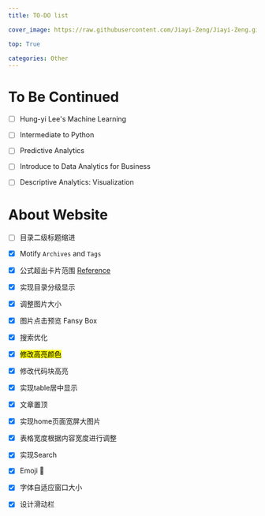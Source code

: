 ```yaml
---
title: TO-DO list

cover_image: https://raw.githubusercontent.com/Jiayi-Zeng/Jiayi-Zeng.github.io/pic/img/4.png

top: True

categories: Other
---
```


# **To Be Continued**

- [ ] Hung-yi Lee's Machine Learning

- [ ] Intermediate to Python

- [ ] Predictive Analytics

- [ ] Introduce to Data Analytics for Business

- [ ] Descriptive Analytics: Visualization  

# **About Website**

- [ ] 目录二级标题缩进

- [x] Motify `Archives` and `Tags`

- [x] 公式超出卡片范围 [Reference]( https://docs.mathjax.org/en/latest/options/output/index.html#options-common-to-all-output-processors)

- [x] 实现目录分级显示 

- [x] 调整图片大小

- [x] 图片点击预览 Fansy Box

- [x] 搜索优化

- [x] <mark>修改高亮颜色</mark>

- [x] 修改代码块高亮

- [x] 实现table居中显示

- [x] 文章置顶

- [x] 实现home页面宽屏大图片

- [x] 表格宽度根据内容宽度进行调整

- [x] 实现Search

- [x] Emoji :thinking:

- [x] 字体自适应窗口大小

- [x] 设计滑动栏







